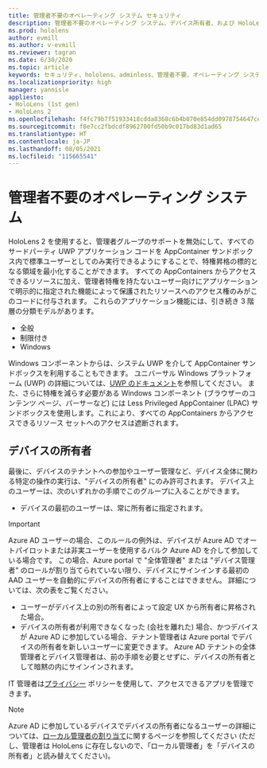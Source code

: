 ```yaml
---
title: 管理者不要のオペレーティング システム セキュリティ
description: 管理者不要のオペレーティング システム、デバイス所有者、および HoloLens Mixed Reality デバイスでのセキュリティについて説明します。
ms.prod: hololens
author: evmill
ms.author: v-evmill
ms.reviewer: tagran
ms.date: 6/30/2020
ms.topic: article
keywords: セキュリティ、hololens、adminless、管理者不要、オペレーティング システム、管理者不要のオペレーティング システム、管理 os、管理者不要の os、hololens 2、hololens2 セキュリティ、
ms.localizationpriority: high
manager: yannisle
appliesto:
- HoloLens (1st gen)
- HoloLens 2
ms.openlocfilehash: f4fc79b7f51933418cdda8368c6b4b070e854dd0978754647ce864075c772cfd
ms.sourcegitcommit: f8e7cc2fbdcdf8962700fd50b9c017bd83d1ad65
ms.translationtype: HT
ms.contentlocale: ja-JP
ms.lasthandoff: 08/05/2021
ms.locfileid: "115665541"
---
```

# <a name="admin-less-operating-system"></a>管理者不要のオペレーティング システム

HoloLens 2 を使用すると、管理者グループのサポートを無効にして、すべてのサードパーティ UWP アプリケーション コードを AppContainer サンドボックス内で標準ユーザーとしてのみ実行できるようにすることで、特権昇格の標的となる領域を最小化することができます。 すべての AppContainers からアクセスできるリソースに加え、管理者特権を持たないユーザー向けにアプリケーションで明示的に指定された機能によって保護されたリソースへのアクセス権のみがこのコードに付与されます。
これらのアプリケーション機能には、引き続き 3 階層の分類モデルがあります。
  * 全般
  * 制限付き
  * Windows

Windows コンポーネントからは、システム UWP を介して AppContainer サンドボックスを利用することもできます。 ユニバーサル Windows プラットフォーム (UWP) の詳細については、[UWP のドキュメント](/windows/uwp/)を参照してください。 また、さらに特権を減らす必要がある Windows コンポーネント (ブラウザーのコンテンツ ページ、パーサーなど) には Less Privileged AppContainer (LPAC) サンドボックスを使用します。これにより、すべての AppContainers からアクセスできるリソース セットへのアクセスは遮断されます。

## <a name="device-owner"></a>デバイスの所有者

最後に、デバイスのテナントへの参加やユーザー管理など、デバイス全体に関わる特定の操作の実行は、"デバイスの所有者" にのみ許可されます。 デバイス上のユーザーは、次のいずれかの手順でこのグループに入ることができます。
  * デバイスの最初のユーザーは、常に所有者に指定されます。 
> [!IMPORTANT]
>Azure AD ユーザーの場合、このルールの例外は、デバイスが Azure AD でオートパイロットまたは非実ユーザーを使用するバルク Azure AD を介して参加している場合です。 この場合、Azure portal で "全体管理者" または "デバイス管理者" のロールが割り当てられていない限り、デバイスにサインインする最初の AAD ユーザーを自動的にデバイスの所有者にすることはできません。 詳細については、次の表をご覧ください。  

  * ユーザーがデバイス上の別の所有者によって設定 UX から所有者に昇格された場合。
  * デバイスの所有者が利用できなくなった (会社を離れた) 場合、かつデバイスが Azure AD に参加している場合、テナント管理者は Azure portal でデバイスの所有者を新しいユーザーに変更できます。 Azure AD テナントの全体管理者とデバイス管理者は、前の手順を必要とせずに、デバイスの所有者として暗黙の内にサインインされます。  

 IT 管理者は[プライバシー](/windows/client-management/mdm/policy-csp-privacy) ポリシーを使用して、アクセスできるアプリを管理できます。 

> [!NOTE]
> Azure AD に参加しているデバイスでデバイスの所有者になるユーザーの詳細については、[ローカル管理者の割り当て](/azure/active-directory/devices/assign-local-admin)に関するページを参照してください (ただし、管理者は HoloLens に存在しないので、「ローカル管理者」を「デバイスの所有者」と読み替えてください)。